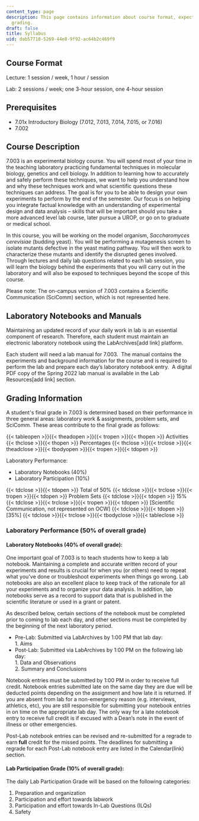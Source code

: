 ```yaml
---
content_type: page
description: This page contains information about course format, expectations, and
  grading.
draft: false
title: Syllabus
uid: dab57718-5269-44e8-9f92-ac64b2c469f9
---
```

## Course Format

Lecture: 1 session / week, 1 hour / session

Lab: 2 sessions / week; one 3-hour session, one 4-hour session

## Prerequisites

- 7.01x Introductory Biology (7.012, 7.013, 7.014, 7.015, or 7.016)
- 7.002

## Course Description

7.003 is an experimental biology course. You will spend most of your time in the teaching laboratory practicing fundamental techniques in molecular biology, genetics and cell biology. In addition to learning how to accurately and safely perform these techniques, we want to help you understand how and why these techniques work and what scientific questions these techniques can address. The goal is for you to be able to design your own experiments to perform by the end of the semester. Our focus is on helping you integrate factual knowledge with an understanding of experimental design and data analysis – skills that will be important should you take a more advanced level lab course, later pursue a UROP, or go on to graduate or medical school.

In this course, you will be working on the model organism, *Saccharomyces cerevisiae* (budding yeast). You will be performing a mutagenesis screen to isolate mutants defective in the yeast mating pathway. You will then work to characterize these mutants and identify the disrupted genes involved. Through lectures and daily lab questions related to each lab session, you will learn the biology behind the experiments that you will carry out in the laboratory and will also be exposed to techniques beyond the scope of this course.

Please note: The on-campus version of 7.003 contains a Scientific Communication (SciComm) section, which is not represented here. 

## Laboratory Notebooks and Manuals

Maintaining an updated record of your daily work in lab is an essential component of research. Therefore, each student must maintain an electronic laboratory notebook using the LabArchives\[add link\] platform.

Each student will need a lab manual for 7.003.  The manual contains the experiments and background information for the course and is required to perform the lab and prepare each day’s laboratory notebook entry.  A digital PDF copy of the Spring 2022 lab manual is available in the Lab Resources\[add link\] section.

## Grading Information

A student's final grade in 7.003 is determined based on their performance in three general areas: laboratory work & assignments, problem sets, and SciComm. These areas contribute to the final grade as follows:

{{< tableopen >}}{{< theadopen >}}{{< tropen >}}{{< thopen >}}
Activities
{{< thclose >}}{{< thopen >}}
Percentages
{{< thclose >}}{{< trclose >}}{{< theadclose >}}{{< tbodyopen >}}{{< tropen >}}{{< tdopen >}}

Laboratory Performance:

- Laboratory Notebooks (40%)
- Laboratory Participation (10%)

{{< tdclose >}}{{< tdopen >}}
Total of 50%
{{< tdclose >}}{{< trclose >}}{{< tropen >}}{{< tdopen >}}
Problem Sets
{{< tdclose >}}{{< tdopen >}}
15%
{{< tdclose >}}{{< trclose >}}{{< tropen >}}{{< tdopen >}}
\[Scientific Communication, not represented on OCW\]
{{< tdclose >}}{{< tdopen >}}
\[35%\]
{{< tdclose >}}{{< trclose >}}{{< tbodyclose >}}{{< tableclose >}}

### Laboratory Performance (50% of overall grade)

#### Laboratory Notebooks (40% of overall grade):

One important goal of 7.003 is to teach students how to keep a lab notebook. Maintaining a complete and accurate written record of your experiments and results is crucial for when you (or others) need to repeat what you've done or troubleshoot experiments when things go wrong. Lab notebooks are also an excellent place to keep track of the rationale for all your experiments and to organize your data analysis. In addition, lab notebooks serve as a record to support data that is published in the scientific literature or used in a grant or patent.

As described below, certain sections of the notebook must be completed prior to coming to lab each day, and other sections must be completed by the beginning of the next laboratory period.

- Pre-Lab: Submitted via LabArchives by 1:00 PM that lab day:   
    1\. Aims
- Post-Lab: Submitted via LabArchives by 1:00 PM on the following lab day:   
    1\. Data and Observations   
    2\. Summary and Conclusions

Notebook entries must be submitted by 1:00 PM in order to receive full credit. Notebook entries submitted late on the same day they are due will be deducted points depending on the assignment and how late it is returned. If you are absent from lab for a non-emergency reason (e.g. interviews, athletics, etc), you are still responsible for submitting your notebook entries in on time on the appropriate lab day. The only way for a late notebook entry to receive full credit is if excused with a Dean’s note in the event of illness or other emergencies.

Post-Lab notebook entries can be revised and re-submitted for a regrade to earn **full** credit for the missed points. The deadlines for submitting a regrade for each Post-Lab notebook entry are listed in the Calendar(link) section.

#### Lab Participation Grade (10% of overall grade):

The daily Lab Participation Grade will be based on the following categories:

1. Preparation and organization
2. Participation and effort towards labwork
3. Participation and effort towards In-Lab Questions (ILQs)
4. Safety